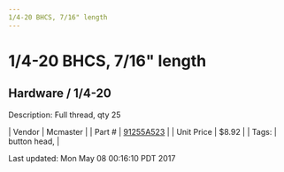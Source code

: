 ```yaml
---
1/4-20 BHCS, 7/16" length
---
```

# 1/4-20 BHCS, 7/16" length
## Hardware / 1/4-20
Description: 	Full thread, qty 25 

| Vendor | Mcmaster | 
| Part # | [91255A523](https://www.mcmaster.com/#91255A523) | 
| Unit Price | $8.92 | 
| Tags: | button head,  | 

Last updated: Mon May 08 00:16:10 PDT 2017